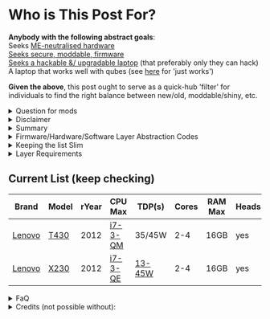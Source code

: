 <h1>Who is This Post For?</h1>

**Anybody with the following abstract goals**:  
Seeks [ME-neutralised hardware](https://hackaday.com/2016/11/28/neutralizing-intels-management-engine/)  
[Seeks secure, moddable, firmware](https://trmm.net/Thunderstrike/)  
[Seeks a hackable &/ upgradable laptop](https://calbryant.uk/blog/the-ultimate-thinkpad/#) (that preferably only they can hack)  
A laptop that works well with qubes (see [here](https://forum.qubes-os.org/t/community-recommended-computers/5560) for 'just works')  

**Given the above**, this post ought to serve as a quick-hub 'filter' for individuals to find the right balance between new/old, moddable/shiny, etc.  



<details>
  <summary>Question for mods</summary>
[Not sure if this is better suited for general.?] @deeplow  
</details> 

<details>
<summary>Disclaimer</summary>
I will refine this as people criticise and give feedback, for now it's quite high-level: But I hope somebody finds it useful.  
</details>  


<details>  
<summary>Summary</summary>  
This post is intended to be the 'go-to' place on the forum for all questions about Intel-inside laptops for qubes - relating strictly to layers 0,-2, -3 and -4   (explained below).  

<details>
  <summary>Extra Disclaimer</summary>
To prevent this becoming wikipedia, I will reference relevant links; much reading ahoy.  
</details>  

</details>


<details>  
<summary>Firmware/Hardware/Software Layer Abstraction Codes</summary>  

| Layer | Description                          |
|-------|--------------------------------------|
| 0     | Qubes                                |
| -1    | Hypervisor (Xen)                     |
| -2    | Firmware/Bootware                    |
| -3    | Hardware-(me-ware)                   |
| -4    | Physics (design, upgradability, etc) |
</details>  


<details>
<summary>Keeping the list Slim</summary>  
To keep the list slim, at each layer, (excluding layer -1), will be requirements. As this post is criticised and others give feedback, I will update the requirements accordingly.  
</details>  


<details>  
<summary>Layer Requirements</summary>
| Layer | Item                                                                               | M/P | Item                                                                                    | M/P |
|-------|------------------------------------------------------------------------------------|-----|-----------------------------------------------------------------------------------------|-----|
| 0     | [Qubes 4.0.4 & 4.1 Support](https://www.qubes-os.org/doc/system-requirements/)     | M   |                                                                                         |     |
| -2    | [Coreboot](https://www.coreboot.org/)                                              | M   | [Heads Compatible](https://github.com/osresearch/heads)                                 | P   |
| -3    | [<=5th gen intel-core](https://github.com/corna/me_cleaner/wiki/me_cleaner-status) | M   | [TXE not present/removable](https://github.com/corna/me_cleaner/wiki/me_cleaner-status) | P   |
| -4    | Min. 16GB ram & 4 core option                                                      | M   | Min 32gb ram & 6 core option                                                            | P   |
</details>    

<h2>Current List (keep checking)</h2>  

| Brand                                          | Model                                                | rYear | CPU<br>Max                                                                                                                        | TDP(s)                                        | Cores | RAM<br>Max | Heads |
|------------------------------------------------|------------------------------------------------------|-------|-----------------------------------------------------------------------------------------------------------------------------------|-----------------------------------------------|-------|------------|-------|
| [Lenovo](https://en.wikipedia.org/wiki/Lenovo) | [T430](https://www.thinkwiki.org/wiki/Category:T430) | 2012  | [i7-3-QM](https://ark.intel.com/content/www/us/en/ark/products/70846/intel-core-i7-3840qm-processor-8m-cache-up-to-3-80-ghz.html) | 35/45W                                        | 2-4   | 16GB       | yes   |
| [Lenovo](https://en.wikipedia.org/wiki/Lenovo) | [X230](https://www.thinkwiki.org/wiki/Category:X230) | 2012  | [i7-3-QE](https://ark.intel.com/content/www/us/en/ark/products/65709/intel-core-i7-3615qe-processor-6m-cache-up-to-3-30-ghz.html) | [13-45W](https://www.xyte.ch/thinkpads/x230/) | 2-4   | 16GB       | yes   |
  
<details>  
  <summary>FaQ</summary>  
  
**Why Intel-only?**  
If, (you know of any open-source projects that document how to neutralise AMD-PSP, (and know of any heads equivs, etc)): I will revise this.      
**Why would anybody worry about Intel ME as a threat?**   
We all have different Threat Models - Defense in Depth is always better than none.    
**Why have you only mentioned coreboot & heads?**  
I am not aware of any equivalents that satisfy the other requirements.  
I am not aware of any 'stable' equivs. that satisfy the other requirements.  
**Why 16gb ram min, 32gb preferred?**  
To tame R4.1 && most use-cases 16gb is required min. 32gb is preferred for long-term support.   
**Why TXE removable preferred?**  
Because me_cleaner now supports this, and it is DiD at little added cost.  
**Why 4 core-option minimum?**  
Because some of us like to pin CPU0 to dom0 for security.  
**Why 16gb ram min, 32gb preferred?**  
To tame R4.1 && most use-cases 16gb is required min. 32gb is preferred for long-term support.  
**Why TXE removable preferred?**  
Because me_cleaner now supports this, and it is DiD at little added cost.  
**Why 4 core-option minimum?**  
Because some of us like to pin CPU0 to dom0 for security.  
**Why <= 5th gen intel-core?**    
Because only that years TXE has been confirmed removable.  
Every additional generation is more complex hardware, not just Intel ME but the mobo, firmware etc, and I do not have a holistic understanding of all the extra complexity - so I deem it an unacceptable risk.  

</details>


<details>  
  <summary>Credits (not possible without):</summary>
@Sven for the [HCL](https://www.qubes-os.org/hcl/) & [Community-Recommended List](https://forum.qubes-os.org/t/community-recommended-computers/5560)  
@deeplow for keeping it tidy ;)  
All the core-team, mod and admin team.  
All those who took the time to read, and everyone who is signed-up to the forum ;)  
</details>  
